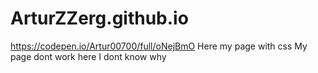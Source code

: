 # ArturZZerg.github.io


https://codepen.io/Artur00700/full/oNejBmO
Here my page with css
My page dont work here
I dont know why
